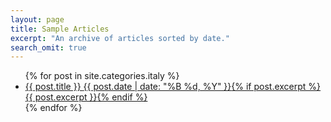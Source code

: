 ```yaml
---
layout: page
title: Sample Articles
excerpt: "An archive of articles sorted by date."
search_omit: true
---
```


<ul class="post-list">
{% for post in site.categories.italy %} 
  <li><article><a href="{{ site.url }}{{ post.url }}">{{ post.title }} <span class="entry-date"><time datetime="{{ post.date | date_to_xmlschema }}">{{ post.date | date: "%B %d, %Y" }}</time></span>{% if post.excerpt %} <span class="excerpt">{{ post.excerpt }}</span>{% endif %}</a></article></li>
{% endfor %}
</ul>
